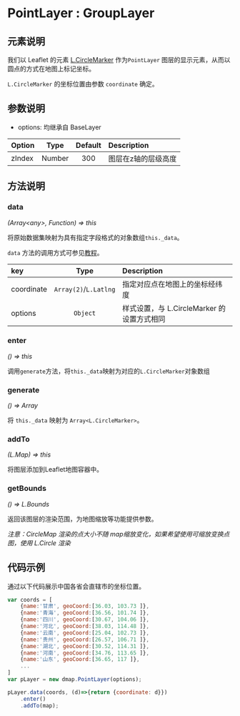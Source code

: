 # PointLayer : GroupLayer

## 元素说明

我们以 Leaflet 的元素 [L.CircleMarker](https://leafletjs.com/reference-1.4.0.html#circlemarker) 作为`PointLayer` 图层的显示元素，从而以圆点的方式在地图上标记坐标。

`L.CircleMarker` 的坐标位置由参数 `coordinate` 确定。

## 参数说明

+ options: 均继承自 BaseLayer

| Option | Type | Default | Description |
| :----- | :---:| :-----: | :---------  |
| zIndex | Number | 300   | 图层在z轴的层级高度 |

## 方法说明

### data
*(Array&lt;any&gt;, Function) => this*

将原始数据集映射为具有指定字段格式的对象数组`this._data`。

`data` 方法的调用方式可参见[教程](#/zh/guide/quickstart)。

| key    | Type  | Description |
| :----- | :---: | :---------  |
| coordinate  | `Array(2)`/`L.Latlng` | 指定对应点在地图上的坐标经纬度 |
| options | `Object` | 样式设置，与 L.CircleMarker 的设置方式相同

### enter
*() => this*

调用`generate`方法，将`this._data`映射为对应的`L.CircleMarker`对象数组

### generate
*() => Array*

将 `this._data` 映射为 `Array<L.CircleMarker>`。

### addTo
*(L.Map) => this*

将图层添加到Leaflet地图容器中。

### getBounds
*() => L.Bounds*

返回该图层的渲染范围，为地图缩放等功能提供参数。


*注意：CircleMap 渲染的点大小不随 map缩放变化，如果希望使用可缩放变换点图，使用 L.Circle 渲染*

## 代码示例

通过以下代码展示中国各省会直辖市的坐标位置。

```javascript
var coords = [
    {name:'甘肃', geoCoord:[36.03, 103.73 ]},
    {name:'青海', geoCoord:[36.56, 101.74 ]},
    {name:'四川', geoCoord:[30.67, 104.06 ]},
    {name:'河北', geoCoord:[38.03, 114.48 ]},
    {name:'云南', geoCoord:[25.04, 102.73 ]},
    {name:'贵州', geoCoord:[26.57, 106.71 ]},
    {name:'湖北', geoCoord:[30.52, 114.31 ]},
    {name:'河南', geoCoord:[34.76, 113.65 ]},
    {name:'山东', geoCoord:[36.65, 117 ]},
    ...
]
var pLayer = new dmap.PointLayer(options);

pLayer.data(coords, (d)=>{return {coordinate: d}})
    .enter()
    .addTo(map);

```